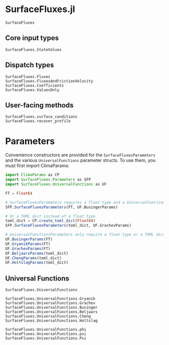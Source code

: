 # SurfaceFluxes.jl

```@docs
SurfaceFluxes
```

## Core input types

```@docs
SurfaceFluxes.StateValues
```

## Dispatch types

```@docs
SurfaceFluxes.Fluxes
SurfaceFluxes.FluxesAndFrictionVelocity
SurfaceFluxes.Coefficients
SurfaceFluxes.ValuesOnly
```

## User-facing methods

```@docs
SurfaceFluxes.surface_conditions
SurfaceFluxes.recover_profile
```

# Parameters
Convenience constructors are provided for the `SurfaceFluxesParameters` and the various `UniversalFunctions` parameter structs.
To use them, you must first import ClimaParams:
```julia
import ClimaParams as CP
import SurfaceFluxes.Parameters as SFP
import SurfaceFluxes.UniversalFunctions as UF

FT = Float64

# SurfaceFluxesParameters requires a float type and a UniversalFunctionsParameters type
SFP.SurfaceFluxesParameters(FT, UF.BusingerParams)

# Or a TOML dict instead of a float type
toml_dict = CP.create_toml_dict(Float64)
SFP.SurfaceFluxesParameters(toml_dict, UF.GrachevParams)

# UniversalFunctionsParameters only require a float type or a TOML dict.
UF.BusingerParams(FT)
UF.GryanikParams(FT)
UF.GrachevParams(FT)
UF.BeljaarsParams(toml_dict)
UF.ChengParams(toml_dict)
UF.HoltslagParams(toml_dict)
```

## Universal Functions

```@docs
SurfaceFluxes.UniversalFunctions
```

```@docs
SurfaceFluxes.UniversalFunctions.Gryanik
SurfaceFluxes.UniversalFunctions.Grachev
SurfaceFluxes.UniversalFunctions.Businger
SurfaceFluxes.UniversalFunctions.Beljaars
SurfaceFluxes.UniversalFunctions.Cheng
SurfaceFluxes.UniversalFunctions.Holtslag
```

```@docs
SurfaceFluxes.UniversalFunctions.phi
SurfaceFluxes.UniversalFunctions.psi
SurfaceFluxes.UniversalFunctions.Psi
```

